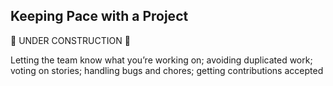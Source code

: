 Keeping Pace with a Project
---------------------------

:construction: UNDER CONSTRUCTION :construction:

Letting the team know what you’re working on; avoiding duplicated work; voting on stories; handling bugs and chores; getting contributions accepted
